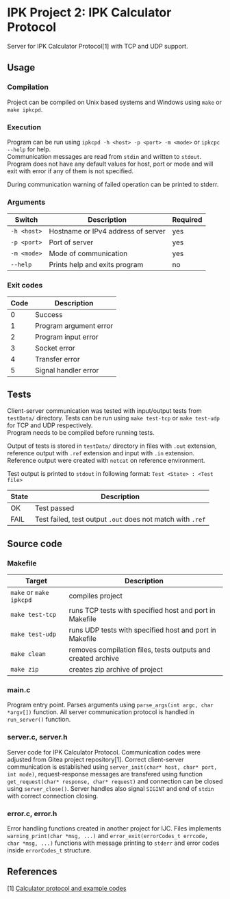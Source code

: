 # IPK Project 2: IPK Calculator Protocol

Server for IPK Calculator Protocol[1] with TCP and UDP support.

## Usage

### Compilation

Project can be compiled on Unix based systems and Windows using `make` or `make ipkcpd`.

### Execution

Program can be run using `ipkcpd -h <host> -p <port> -m <mode>` or `ipkcpc --help` for help.  
Communication messages are read from `stdin` and written to `stdout`.
Program does not have any default values for host, port or mode and will exit with error if any of them is not specified.

During communication warning of failed operation can be printed to stderr.

### Arguments

| Switch      | Description                        | Required |
| ----------- | ---------------------------------- | -------- |
| `-h <host>` | Hostname or IPv4 address of server | yes      |
| `-p <port>` | Port of server                     | yes      |
| `-m <mode>` | Mode of communication              | yes      |
| `--help`    | Prints help and exits program      | no       |

### Exit codes

| Code | Description            |
| ---- | ---------------------- |
| 0    | Success                |
| 1    | Program argument error |
| 2    | Program input error    |
| 3    | Socket error           |
| 4    | Transfer error         |
| 5    | Signal handler error   |

## Tests

Client-server communication was tested with input/output tests from `testData/` directory. Tests can be run using `make test-tcp` or `make test-udp` for TCP and UDP respectively.  
Program needs to be compiled before running tests.

Output of tests is stored in `testData/` directory in files with `.out` extension, reference output with `.ref` extension and input with `.in` extension.
Reference output were created with `netcat` on reference environment.

Test output is printed to `stdout` in following format: `Test <State> : <Test file>`

| State | Description                                                |
| ----- | ---------------------------------------------------------- |
| OK    | Test passed                                                |
| FAIL  | Test failed, test output `.out` does not match with `.ref` |

## Source code

### Makefile

| Target                  | Description                                                  |
| ----------------------- | ------------------------------------------------------------ |
| `make` or `make ipkcpd` | compiles project                                             |
| `make test-tcp`         | runs TCP tests with specified host and port in Makefile      |
| `make test-udp`         | runs UDP tests with specified host and port in Makefile      |
| `make clean`            | removes compilation files, tests outputs and created archive |
| `make zip`              | creates zip archive of project                               |

### main.c

Program entry point. Parses arguments using `parse_args(int argc, char *argv[])` function.
All server communication protocol is handled in `run_server()` function.

### server.c, server.h

Server code for IPK Calculator Protocol.
Communication codes were adjusted from Gitea project repository[1].
Correct client-server communication is established using `server_init(char* host, char* port, int mode)`, request-response messages are transfered using function `get_request(char* response, char* request)` and connection can be closed using `server_close()`. Server handles also signal `SIGINT` and end of `stdin` with correct connection closing.

### error.c, error.h

Error handling functions created in another project for IJC.
Files implements `warning_print(char *msg, ...)` and `error_exit(errorCodes_t errcode, char *msg, ...)` functions with message printing to `stderr` and error codes inside `errorCodes_t` structure.

## References

[1] [Calculator protocol and example codes](https://git.fit.vutbr.cz/NESFIT/IPK-Projekty/src/branch/master)
